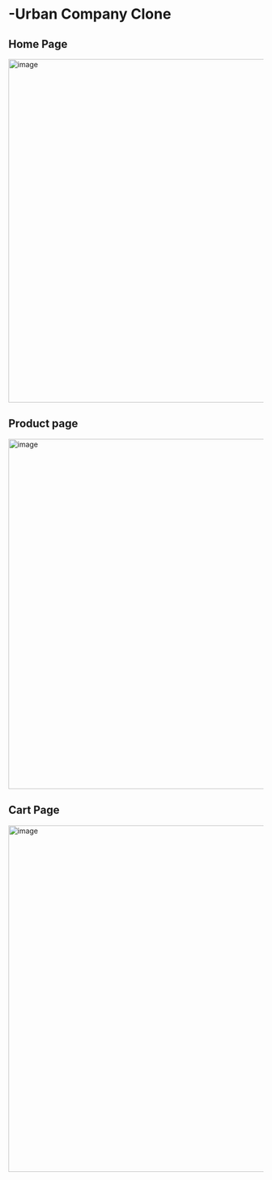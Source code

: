 # -Urban Company Clone 




## Home Page  

<img width="678" alt="image" src="https://user-images.githubusercontent.com/97578587/226546168-fa64d02e-5079-409d-b078-148a6a2ae995.png">

## Product page 

<img width="691" alt="image" src="https://user-images.githubusercontent.com/97578587/226546388-42ce03c0-d33c-4363-852e-f3eb91da11c0.png">

## Cart Page 

<img width="684" alt="image" src="https://user-images.githubusercontent.com/97578587/226546482-1b7d89f4-640e-4584-974c-26f9a24b46b8.png">



